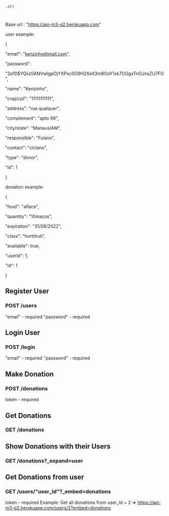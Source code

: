 ```diff
-API
```

#

Base url : "https://api-m3-g2.herokuapp.com"

user example:

{

"email": "kenzinho@mail.com",

"password":

"$2a$10$YQiiz0ANVwIgpOjYXPxc0O9H2XeX3m8OoY1xk7OGgxTnOJnsZU7FO",

"name": "Kenzinho",

"cnpj/cpf": "11111111111",

"address": "rua qualquer",

"complement": "apto 99",

"city/state": "Manaus/AM",

"responsible": "Fulano",

"contact": "ciclano",

"type": "donor",

"id": 1

}

donation example:

{

"food": "alface",

"quantity": "10maços",

"expiration": "31/08/2022",

"class": "hortifruti",

"available": true,

"userId": 1,

"id": 1

}

## Register User

### POST /users

"email" - required
"password" - required

## Login User

### POST /login

"email" - required
"password" - required

## Make Donation

### POST /donations

token - required

## Get Donations

### GET /donations

## Show Donations with their Users

### GET /donations?\_expand=user

## Get Donations from user

### GET /users/"user_Id"?\_embed=donations

token - required
Example: Get all donations from user_Id = 2
=> https://api-m3-g2.herokuapp.com/users/2?embed=donations

